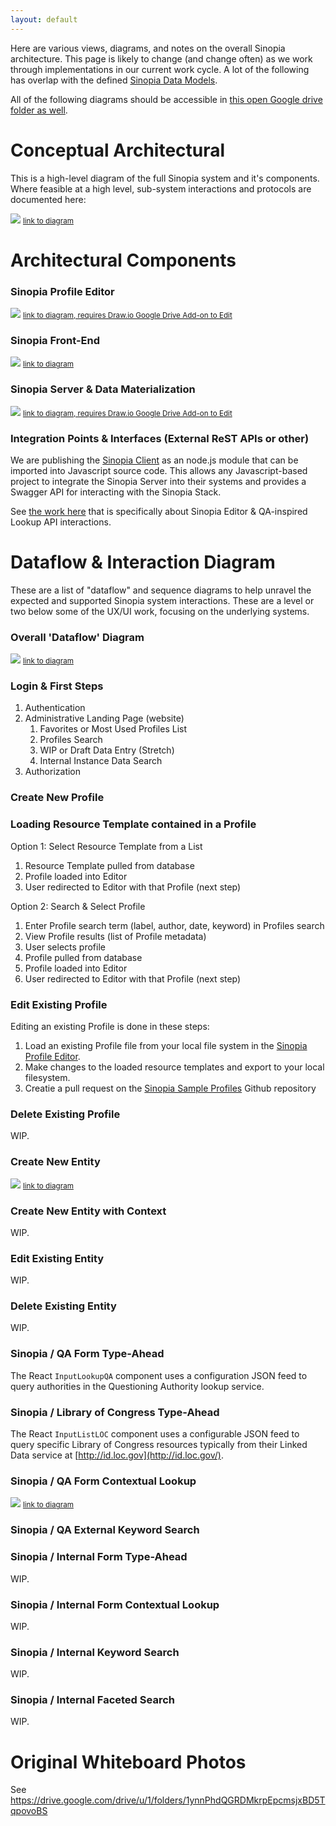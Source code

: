 ```yaml
---
layout: default
---
```


Here are various views, diagrams, and notes on the overall Sinopia architecture. This page is likely to change (and change often) as we work through implementations in our current work cycle. A lot of the following has overlap with the defined [Sinopia Data Models](/sinopia/models).

All of the following diagrams should be accessible in [this open Google drive folder as well](https://drive.google.com/drive/folders/12MOb3GjBYBK3KZEN0QdGBMuerot7627q?usp=sharing).

# Conceptual Architectural

This is a high-level diagram of the full Sinopia system and it's components. Where feasible at a high level, sub-system interactions and protocols are documented here:

![](https://docs.google.com/drawings/d/e/2PACX-1vQj9BkBgdCu70D8wCyFigqIuy6Uw9vjN2C3K3tPsLpSPB8_4Hz-Cm9bqdEPR6r4xHiIiY4TFkPjiurq/pub?w=1256&h=720)
<small>[link to diagram](https://docs.google.com/drawings/d/1FdgAeWT2xAaXBWLw2MWHK1tIEC1q_ls56VX3gPiZUcM/edit)</small>

# Architectural Components

### Sinopia Profile Editor

![](https://docs.google.com/drawings/d/e/2PACX-1vSHdVxkwgq4ImystEwHxPwDgpW8tFVdgEkoglEZtwWQwKt3Ah4Kc0w-J-VQdeRgdhpzKTBPX_trMcm9/pub?w=1441&h=854)
<small>[link to diagram, requires Draw.io Google Drive Add-on to Edit](https://drive.google.com/file/d/19MjuEht4oKJC3ICoKHDJAut8vog7EL7w/view?usp=sharing)</small>

### Sinopia Front-End

![](https://docs.google.com/drawings/d/e/2PACX-1vQBuR2eZU4EIGjU93rTpO_Nmg39tUzLvvHs6tNmnVVAAl0fAmgrgQPWGnIxAMydUkb4bgvIyIPXUGjU/pub?w=1605&h=710)
<small>[link to diagram](https://docs.google.com/drawings/d/1AeO7_UqecQoPGgrDIdsfTJi6_PRkHnldqHRIbfP8ZCo/edit)</small>

### Sinopia Server & Data Materialization

![](https://docs.google.com/drawings/d/e/2PACX-1vTvA-mXmVizhINLd34bhFDIyKzYC39HkR6vFG-Z2fUr-P196Mf-juH2CqOUq0A4twkhT_-umyi7xJaq/pub?w=1269&h=1080)
<small>[link to diagram, requires Draw.io Google Drive Add-on to Edit](https://drive.google.com/file/d/1hqLoObnmQ-HEtgJSqfN0SoKZH9OmO3xb/view?usp=sharing)</small>

### Integration Points & Interfaces (External ReST APIs or other)

We are publishing the [Sinopia Client](https://github.com/LD4P/sinopia_server/tree/master/sinopia_client) as an node.js module that can be imported into Javascript 
source code. This allows any Javascript-based project to integrate 
the Sinopia Server into their systems and provides a Swagger API for interacting 
with the Sinopia Stack.

See [the work here](/sinopia/external-data) that is specifically about Sinopia Editor & QA-inspired Lookup API interactions.

# Dataflow & Interaction Diagram

These are a list of "dataflow" and sequence diagrams to help unravel the expected and supported Sinopia system interactions. These are a level or two below some of the UX/UI work, focusing on the underlying systems.

### Overall 'Dataflow' Diagram

![](https://docs.google.com/drawings/d/e/2PACX-1vTQL_vTX8eLbk9xdLOqvFjkNjQM_L8tmDpGrHNFfeeN9KK66m64kV34BHMu9DNoUBwllaGKLDACV_vH/pub?w=4797&h=1804)
<small>[link to diagram](https://docs.google.com/drawings/d/1FoMgCn6FqAHN0W_lpkZOZF4G5ezkSxf6iWrBgg1SLQw/edit)</small>

### Login & First Steps
1. Authentication
2. Administrative Landing Page (website)
   1. Favorites or Most Used Profiles List
   2. Profiles Search
   3. WIP or Draft Data Entry (Stretch)
   4. Internal Instance Data Search
3. Authorization

### Create New Profile

### Loading Resource Template contained in a Profile

Option 1: Select Resource Template from a List
   1. Resource Template pulled from database
   2. Profile loaded into Editor
   3. User redirected to Editor with that Profile (next step)

Option 2: Search & Select Profile
  1. Enter Profile search term (label, author, date, keyword) in Profiles search
  2. View Profile results (list of Profile metadata)
  3. User selects profile
  4. Profile pulled from database
  5. Profile loaded into Editor
  6. User redirected to Editor with that Profile (next step)

### Edit Existing Profile

Editing an existing Profile is done in these steps:
  1. Load an existing Profile file from your local file system
     in the [Sinopia Profile Editor][PRO_EDIT].
  1. Make changes to the loaded resource templates and export to 
     your local filesystem.
  1. Creatie a pull request on the 
[Sinopia Sample Profiles](https://github.com/LD4P/sinopia_sample_profiles) 
     Github repository 


### Delete Existing Profile

WIP.

### Create New Entity

![](https://docs.google.com/drawings/d/e/2PACX-1vSUaCxlon2o5G0hCCrP5Eg5GcZEK8mtRcpWrs1zO0PMTlF2i5z4ThH44nwGUWicr5o9b3Ufb0NT0c05/pub?w=2027&h=723)
<small>[link to diagram](https://docs.google.com/drawings/d/14hRHdepWbYrZn5jzfBxXY210H_a3FutAYZV5Mj82ZM4/edit)</small>

### Create New Entity with Context

WIP.

### Edit Existing Entity

WIP.

### Delete Existing Entity

WIP.

### Sinopia / QA Form Type-Ahead

The React `InputLookupQA` component uses a configuration JSON feed to 
query authorities in the Questioning Authority lookup service.  


### Sinopia / Library of Congress Type-Ahead
The React `InputListLOC` component uses a configurable JSON feed to
query specific Library of Congress resources typically from their 
Linked Data service at [http://id.loc.gov](http://id.loc.gov/).

### Sinopia / QA Form Contextual Lookup

![](https://docs.google.com/drawings/d/e/2PACX-1vQCnqjIjNHRo_giEM2_Dw9s85cXA2gQt2ew9pWVxWwiDCWYAikJL9Bs5Oyj1Pc4kRl9x69rRLenrd1i/pub?w=1152&h=717)
<small>[link to diagram](https://docs.google.com/drawings/d/1Bo-hCtPg1gQVJZWtVdbJGLo74_GM4RL7tfotnU6HTPs/edit)</small>

### Sinopia / QA External Keyword Search

### Sinopia / Internal Form Type-Ahead

WIP.

### Sinopia / Internal Form Contextual Lookup

WIP.

### Sinopia / Internal Keyword Search

WIP.

### Sinopia / Internal Faceted Search

WIP.

# Original Whiteboard Photos

See https://drive.google.com/drive/u/1/folders/1ynnPhdQGRDMkrpEpcmsjxBD5TqpovoBS

[HOME]: https://sinopia.io/
[EDITOR]: https://sinopia.io/editor
[PRO_EDIT]: https://profile-editor.sinopia.io/
